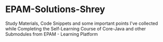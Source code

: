 # EPAM-Solutions-Shrey
Study Materials, Code Snippets and some important points I've collected while Completing the Self-Learning Course of Core-Java and other Submodules from EPAM - Learning Platform 
